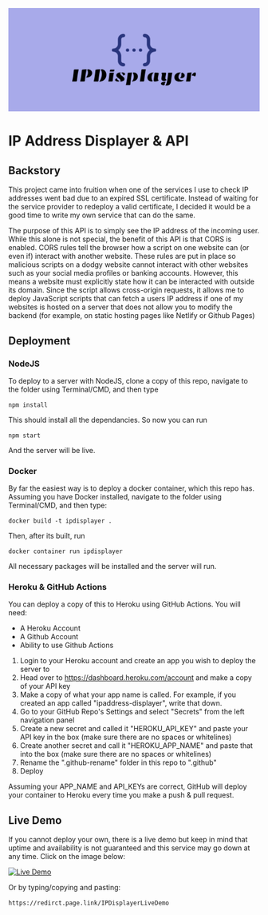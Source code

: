 ![IP Displayer Logo](./static/logo-inv.png)

# IP Address Displayer & API

## Backstory

This project came into fruition when one of the services I use to check IP addresses went bad due to an expired SSL certificate. Instead of waiting for the service provider to redeploy a valid certificate, I decided it would be a good time to write my own service that can do the same.

The purpose of this API is to simply see the IP address of the incoming user. While this alone is not special, the benefit of this API is that CORS is enabled. CORS rules tell the browser how a script on one website can (or even if) interact with another website. These rules are put in place so malicious scripts on a dodgy website cannot interact with other websites such as your social media profiles or banking accounts. However, this means a website must explicitly state how it can be interacted with outside its domain. Since the script allows cross-origin requests, it allows me to deploy JavaScript scripts that can fetch a users IP address if one of my websites is hosted on a server that does not allow you to modify the backend (for example, on static hosting pages like Netlify or Github Pages)

## Deployment

### NodeJS

To deploy to a server with NodeJS, clone a copy of this repo, navigate to the folder using Terminal/CMD, and then type

```
npm install
```

This should install all the dependancies. So now you can run

```
npm start
```

And the server will be live.

### Docker

By far the easiest way is to deploy a docker container, which this repo has. Assuming you have Docker installed, navigate to the folder using Terminal/CMD, and then type:
```
docker build -t ipdisplayer .
```
Then, after its built, run
```
docker container run ipdisplayer
```

All necessary packages will be installed and the server will run.

### Heroku & GitHub Actions

You can deploy a copy of this to Heroku using GitHub Actions. You will need: 

* A Heroku Account
* A Github Account
* Ability to use Github Actions

1. Login to your Heroku account and create an app you wish to deploy the server to
2. Head over to https://dashboard.heroku.com/account and make a copy of your API key
3. Make a copy of what your app name is called. For example, if you created an app called "ipaddress-displayer", write that down.
4. Go to your GitHub Repo's Settings and select "Secrets" from the left navigation panel
5. Create a new secret and called it "HEROKU_API_KEY" and paste your API key in the box (make sure there are no spaces or whitelines)
6. Create another secret and call it "HEROKU_APP_NAME" and paste that into the box (make sure there are no spaces or whitelines)
7. Rename the ".github-rename" folder in this repo to ".github"
8. Deploy

Assuming your APP_NAME and API_KEYs are correct, GitHub will deploy your container to Heroku every time you make a push & pull request.

## Live Demo

If you cannot deploy your own, there is a live demo but keep in mind that uptime and availability is not guaranteed and this service may go down at any time. Click on the image below:

[![Live Demo](https://i.imgur.com/iK8j7Z6.png)](https://redirct.page.link/IPDisplayerLiveDemo)

Or by typing/copying and pasting:
```
https://redirct.page.link/IPDisplayerLiveDemo
```
